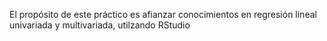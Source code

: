 El propósito de este práctico es afianzar conocimientos en regresión lineal univariada y multivariada, utilzando RStudio
